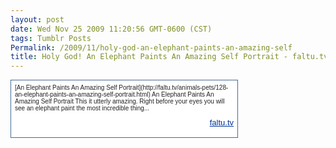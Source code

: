 ```yaml
---
layout: post
date: Wed Nov 25 2009 11:20:56 GMT-0600 (CST)
tags: Tumblr Posts
Permalink: /2009/11/holy-god-an-elephant-paints-an-amazing-self
title: Holy God! An Elephant Paints An Amazing Self Portrait - faltu.tv
---
```


<style type="text/css"><!--.quote {width:350px; padding: 6px; border: solid 1px #456B8F; font: 10px helvetica, verdana, sans-serif; color: #222222; background-color: #ffffff}.quote a {font: 13px arial, serif; color: #003399; text-decoration: underline}.quote a:hover {color: #FF9900; }//--></style>

<div class="quote">[An Elephant Paints An Amazing Self Portrait](http://faltu.tv/animals-pets/128-an-elephant-paints-an-amazing-self-portrait.html)  
An Elephant Paints An Amazing Self Portrait This it utterly amazing. Right before your eyes you will see an elephant paint the most incredible thing...

<div align="right" style="width:350px">

[faltu.tv](http://faltu.tv/)

</div>

</div>
